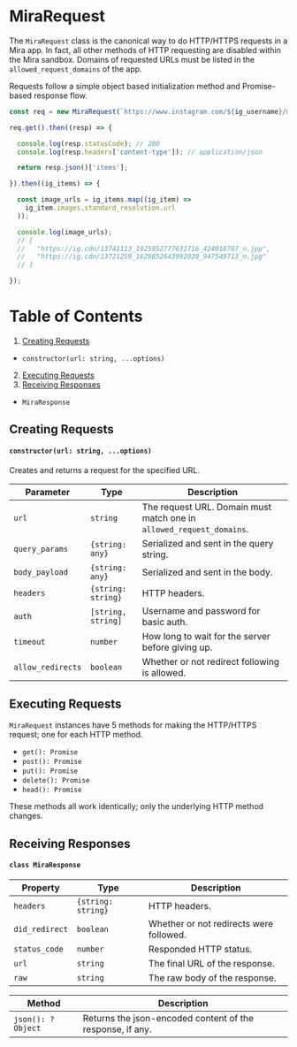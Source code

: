 # MiraRequest

The `MiraRequest` class is the canonical way to do HTTP/HTTPS requests in a Mira app. In fact, all other methods of HTTP requesting are disabled within the Mira sandbox. Domains of requested URLs must be listed in the `allowed_request_domains` of the app.

Requests follow a simple object based initialization method and Promise-based response flow.

```js
const req = new MiraRequest(`https://www.instagram.com/${ig_username}/media/`);

req.get().then((resp) => {

  console.log(resp.statusCode); // 200
  console.log(resp.headers['content-type']); // application/json

  return resp.json()['items'];

}).then((ig_items) => {

  const image_urls = ig_items.map((ig_item) =>
    ig_item.images.standard_resolution.url
  ));

  console.log(image_urls);
  // [
  //   "https://ig.cdn/13741113_1925952777631716_424018787_n.jpp",
  //   "https://ig.cdn/13721259_1629852643992020_947549713_n.jpg"
  // ]

});
```


# Table of Contents
1. [Creating Requests](#creating-requests)
  - `constructor(url: string, ...options)`
2. [Executing Requests](#executing-requests)
3. [Receiving Responses](#receiving-responses)
  - `MiraResponse`


## Creating Requests
#### `constructor(url: string, ...options)`
Creates and returns a request for the specified URL.

| Parameter | Type | Description |
| ------ | ---- | ----------- |
| `url` | `string` | The request URL. Domain must match one in `allowed_request_domains`. |
| `query_params` | `{string: any}` | Serialized and sent in the query string. |
| `body_payload` | `{string: any}` | Serialized and sent in the body. |
| `headers` | `{string: string}` | HTTP headers. |
| `auth` | `[string, string]` | Username and password for basic auth. |
| `timeout` | `number` | How long to wait for the server before giving up. |
| `allow_redirects` | `boolean` | Whether or not redirect following is allowed. |

## Executing Requests
`MiraRequest` instances have 5 methods for making the HTTP/HTTPS request; one for each HTTP method.

- `get(): Promise`
- `post(): Promise`
- `put(): Promise`
- `delete(): Promise`
- `head(): Promise`

These methods all work identically; only the underlying HTTP method changes.

## Receiving Responses
#### `class MiraResponse`

| Property | Type | Description |
| -------- | ---- | ----------- |
| `headers` | `{string: string}` | HTTP headers. |
| `did_redirect` | `boolean` | Whether or not redirects were followed. |
| `status_code` | `number` | Responded HTTP status. |
| `url` | `string` | The final URL of the response. |
| `raw` | `string` | The raw body of the response. |


| Method | Description |
| ------ | ----------- |
| `json(): ?Object` | Returns the json-encoded content of the response, if any. |
